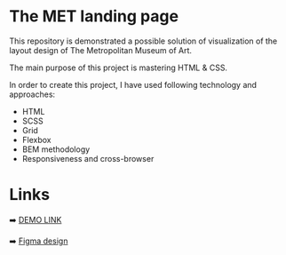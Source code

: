 # The MET landing page
This repository is demonstrated a possible solution of visualization of the layout design of The Metropolitan Museum of Art. 

The main purpose of this project is mastering HTML & CSS.

In order to create this project, I have used following technology and approaches:
- HTML
- SCSS
- Grid
- Flexbox
- BEM methodology
- Responsiveness and cross-browser

# Links
➡️ [DEMO LINK](https://anastasiia-nikita.github.io/Air-landing-page/#)

➡️ [Figma design](https://www.figma.com/file/lSR1m42L9YwzQwzzxKwHpw/THE-MET?node-id=0%3A1)
